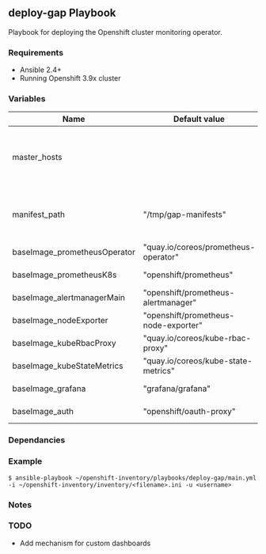 ## deploy-gap Playbook

Playbook for deploying the Openshift cluster monitoring operator.

### Requirements

- Ansible 2.4+
- Running Openshift 3.9x cluster

### Variables

| Name         | Default value                         |                                                          |
|--------------|---------------------------------------|----------------------------------------------------------|
| master_hosts |                                       | Used to get list of Master severs from inv group
| manifest_path | "/tmp/gap-manifests"                 | Path of temporary dir for gap deployment manifests
| baseImage_prometheusOperator | "quay.io/coreos/prometheus-operator" | Base image url |
| baseImage_prometheusK8s | "openshift/prometheus" | Base image url |
| baseImage_alertmanagerMain | "openshift/prometheus-alertmanager" | Base image url |
| baseImage_nodeExporter | "openshift/prometheus-node-exporter" | Base image url |
| baseImage_kubeRbacProxy | "quay.io/coreos/kube-rbac-proxy" | Base image url |
| baseImage_kubeStateMetrics | "quay.io/coreos/kube-state-metrics" | Base image url |
| baseImage_grafana | "grafana/grafana" | Base image url |
| baseImage_auth | "openshift/oauth-proxy" | Base image url |

### Dependancies

### Example

```
$ ansible-playbook ~/openshift-inventory/playbooks/deploy-gap/main.yml -i ~/openshift-inventory/inventory/<filename>.ini -u <username>
```

### Notes

### TODO
- Add mechanism for custom dashboards